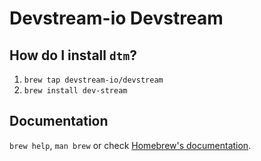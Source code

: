 # Devstream-io Devstream

## How do I install `dtm`?

1. `brew tap devstream-io/devstream`
2. `brew install dev-stream`

## Documentation

`brew help`, `man brew` or check [Homebrew's documentation](https://docs.brew.sh).
